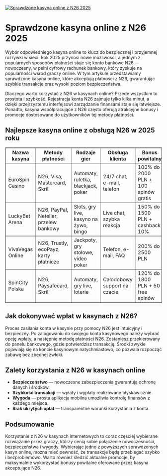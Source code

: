 [![Sprawdzone kasyna online z N26 2025](https://123-caf.pages.dev/gitsignup.png)](https://vrmoo.ru/Bt82HjjY)

<h1>Sprawdzone kasyna online z N26 2025</h1> <p>Wybór odpowiedniego kasyna online to klucz do bezpiecznej i przyjemnej rozrywki w sieci. Rok 2025 przynosi nowe możliwości, a jednym z popularnych sposobów płatności staje się konto bankowe N26 — nowoczesny, w pełni cyfrowy rachunek bankowy, który zyskuje na popularności wśród graczy online. W tym artykule przedstawiamy sprawdzone kasyna online, które akceptują płatności z N26, gwarantując szybkie transakcje oraz wysoki poziom bezpieczeństwa.</p> <p>Dlaczego warto korzystać z N26 w kasynach online? Przede wszystkim to prostota i szybkość. Rejestracja konta N26 zajmuje tylko kilka minut, a dzięki przejrzystemu interfejsowi zarządzanie finansami staje się łatwiejsze. Ponadto, kasyna współpracujące z N26 często oferują atrakcyjne bonusy i promocje dostosowane do użytkowników tej metody płatności.</p> <h2>Najlepsze kasyna online z obsługą N26 w 2025 roku</h2> <table border="1" cellspacing="0" cellpadding="8">   <thead>     <tr>       <th>Nazwa kasyna</th>       <th>Metody płatności</th>       <th>Rodzaje gier</th>       <th>Obsługa klienta</th>       <th>Bonus powitalny</th>     </tr>   </thead>   <tbody>     <tr>       <td>EuroSpin Casino</td>       <td>N26, Visa, Mastercard, Skrill</td>       <td>Automaty, ruletka, blackjack, poker</td>       <td>24/7 chat, e-mail, telefon</td>       <td>100% do 2000 PLN + 100 spinów gratis</td>     </tr>     <tr>       <td>LuckyBet Arena</td>       <td>N26, PayPal, Neteller, przelew bankowy</td>       <td>Slots, gry live, kasyno na żywo, bingo</td>       <td>Live chat, szybka reakcja</td>       <td>150% do 1500 PLN + cashback 10%</td>     </tr>     <tr>       <td>VivaVegas Online</td>       <td>N26, Trustly, ecoPayz, karty płatnicze</td>       <td>Jackpoty, gry stołowe, video poker</td>       <td>Telefon, e-mail, FAQ</td>       <td>200% do 2500 PLN</td>     </tr>     <tr>       <td>SpinCity Polska</td>       <td>N26, Paysafecard, Skrill</td>       <td>Automaty, gry live, loterie</td>       <td>Całodobowy support na czacie</td>       <td>120% do 1800 PLN + 50 free spinów</td>     </tr>   </tbody> </table> <h2>Jak dokonywać wpłat w kasynach z N26?</h2> <p>Proces zasilania konta w kasynie przy pomocy N26 jest intuicyjny i bezpieczny. Po zalogowaniu do swojego konta kasynowego należy wybrać opcję wpłaty, a następnie metodę płatności N26. Zostaniesz przekierowany do panelu bankowego, gdzie potwierdzisz transakcję. Środki zwykle pojawiają się na koncie kasynowym natychmiastowo, co pozwala rozpocząć zabawę bez zbędnej zwłoki.</p> <h2>Zalety korzystania z N26 w kasynach online</h2> <ul>   <li><strong>Bezpieczeństwo</strong> — nowoczesne zabezpieczenia gwarantują ochronę danych i środków.</li>   <li><strong>Szybkość transakcji</strong> — wpłaty i wypłaty realizowane błyskawicznie.</li>   <li><strong>Wygoda</strong> — prosta aplikacja mobilna umożliwia kontrolę finansów z każdego miejsca.</li>   <li><strong>Brak ukrytych opłat</strong> — transparentne warunki korzystania z konta.</li> </ul> <h2>Podsumowanie</h2> <p>Korzystanie z N26 w kasynach internetowych to coraz częściej wybierane rozwiązanie przez graczy, którzy cenią sobie połączenie nowoczesności, bezpieczeństwa i wygody. Wybierając jedno z powyższych sprawdzonych kasyn online, można mieć pewność, że transakcje będą przebiegać szybko i bezproblemowo. Warto również śledzić aktualne promocje, by maksymalnie wykorzystać bonusy powitalne oferowane przez kasyna akceptujące N26.</p>